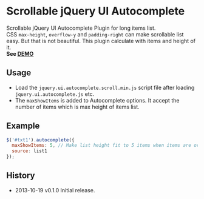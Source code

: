 # Scrollable jQuery UI Autocomplete

Scrollable jQuery UI Autocomplete Plugin for long items list.  
CSS `max-height`, `overflow-y` and `padding-right` can make scrollable list easy. But that is not beautiful. This plugin calculate with items and height of it.  
**See <a href="http://anseki.github.io/jquery-ui-autocomplete-scroll">DEMO</a>**

## Usage

- Load the `jquery.ui.autocomplete.scroll.min.js` script file after loading `jquery.ui.autocomplete.js` etc.
- The `maxShowItems` is added to Autocomplete options. It accept the number of items which is max height of items list.

## Example

```js
$('#txt1').autocomplete({
  maxShowItems: 5, // Make list height fit to 5 items when items are over 5.
  source: list1
});
```

## History
 * 2013-10-19			v0.1.0			Initial release.
